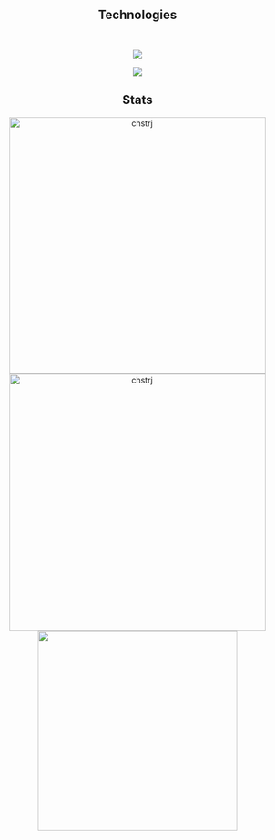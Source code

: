 <div align="center">
</div>
  <div align="center">
  <h2>Technologies</h2> 
  <br>
  <p align="center">
   <a href="https://skillicons.dev">
     <img src="https://skillicons.dev/icons?i=tailwind,react,nextjs,git,mysql,typescript,javascript,docker" />
   </a>
 </p>
  <p align="center">
   <a href="https://skillicons.dev">
     <img src="https://skillicons.dev/icons?i=nodejs,express,php,laravel,python,django,mongodb,postman"/>
   </a>
 </p>
 </div>

<h2 align="center">Stats</h2>
<p align="center">
<img width="450" src="https://github-readme-stats.vercel.app/api?username=chstrj&count_private=true&show_icons=true&theme=react&hide_border=true&rank_icon=github&include_all_commits=true" alt="chstrj" />
<img width="450" src="https://github-readme-streak-stats.herokuapp.com?user=chstrj&theme=gruvbox&hide_border=true" alt="chstrj" />
<img width="350" src="https://github-readme-stats.vercel.app/api/top-langs/?username=chstrj&layout=compact&theme=react&langs_count=8" />
</p>
